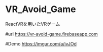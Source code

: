 # VR_Avoid_Game
ReactVRを用いたVRゲーム

#url
https://vr-avoid-game.firebaseapp.com

#Demo
https://imgur.com/a/ivJOd